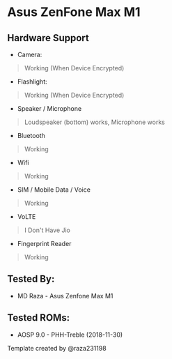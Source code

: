 # Asus ZenFone Max M1

## Hardware Support

* Camera:
> Working (When Device Encrypted)

* Flashlight:
> Working (When Device Encrypted)

* Speaker / Microphone
> Loudspeaker (bottom) works, Microphone works

* Bluetooth
> Working

* Wifi
> Working

* SIM / Mobile Data / Voice
> Working

* VoLTE
> I Don't Have Jio

* Fingerprint Reader
> Working

## Tested By:
* MD Raza - Asus Zenfone Max M1

## Tested ROMs:
* AOSP 9.0 - PHH-Treble (2018-11-30)

Template created by @raza231198